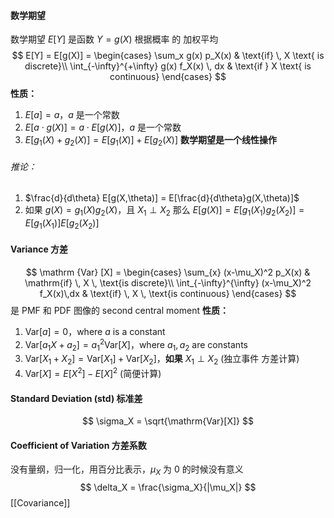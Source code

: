 #### 数学期望
数学期望 $E[Y]$ 是函数 $Y=g(X)$ 根据概率 的 加权平均
$$
E[Y] = E[g(X)] = 
\begin{cases}
\sum_x g(x) p_X(x) & \text{if} \, X \text{ is discrete}\\
\int_{-\infty}^{+\infty} g(x) f_X(x) \, dx & \text{if } X \text{ is continuous}
\end{cases}
$$
**性质：**
1. $E[a]=a$，$a$ 是一个常数
2. $E[a\cdot g(X)] = a \cdot E[g(X)]$，$a$ 是一个常数
3. $E[g_1(X) + g_2(X)] = E[g_1(X)] + E[g_2(X)]$
**数学期望是一个线性操作**
###### 推论：
1. $\frac{d}{d\theta} E[g(X,\theta)] = E[\frac{d}{d\theta}g(X,\theta)]$
2. 如果 $g(X) = g_1(X) g_2(X)$，且 $X_1 \perp X_2$ 那么 $E[g(X)] = E[g_1(X_1)g_2(X_2)] =E[g_1(X_1)]E[g_2(X_2)]$

#### Variance 方差
$$
\mathrm {Var} [X] = 
\begin{cases}
\sum_{x} (x-\mu_X)^2 p_X(x) & \mathrm{if} \, X \, \text{is discrete}\\
\int_{-\infty}^{\infty} (x-\mu_X)^2 f_X(x)\,dx & \text{if} \, X \, \text{is continuous}
\end{cases}
$$
是 PMF 和 PDF 图像的 second central moment
**性质：**
1. $\mathrm{Var}[a] = 0$，where $a$ is a constant
2. $\mathrm{Var}[a_1X+a_2]=a_1^2\mathrm{Var}[X]$，where $a_1,a_2$ are constants
3. $\mathrm{Var}[X_1+X_2] = \mathrm{Var}[X_1] + \mathrm{Var}[X_2]$，**如果** $X_1 \perp X_2$ (独立事件 方差计算)
4. $\mathrm{Var}[X] = E[X^2] - E[X]^2$ (简便计算)
#### Standard Deviation (std) 标准差
$$
\sigma_X = \sqrt{\mathrm{Var}[X]}
$$
#### Coefficient of Variation 方差系数
没有量纲，归一化，用百分比表示，$\mu_X$ 为 0 的时候没有意义
$$
\delta_X = \frac{\sigma_X}{|\mu_X|}
$$
[[Covariance]]
